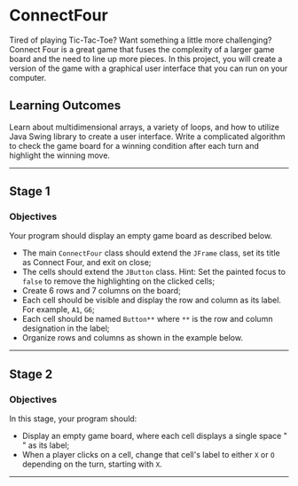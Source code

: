 # ConnectFour
Tired of playing Tic-Tac-Toe? Want something a little more challenging? Connect Four is a great game that fuses the complexity of a larger game board and the need to line up more pieces. In this project, you will create a version of the game with a graphical user interface that you can run on your computer.

## Learning Outcomes
Learn about multidimensional arrays, a variety of loops, and how to utilize Java Swing library to create a user interface. Write a complicated algorithm to check the game board for a winning condition after each turn and highlight the winning move.

---

## Stage 1
### Objectives

Your program should display an empty game board as described below.

* The main `ConnectFour` class should extend the `JFrame` class, set its title as Connect Four, and exit on close;
* The cells should extend the `JButton` class. Hint: Set the painted focus to `false` to remove the highlighting on the clicked cells;
* Create 6 rows and 7 columns on the board;
* Each cell should be visible and display the row and column as its label. For example, `A1`, `G6`;
* Each cell should be named `Button**` where `**` is the row and column designation in the label;
* Organize rows and columns as shown in the example below.

---

## Stage 2
### Objectives

In this stage, your program should:

* Display an empty game board, where each cell displays a single space "` `" as its label;
* When a player clicks on a cell, change that cell's label to either `X` or `O` depending on the turn, starting with `X`.

---
